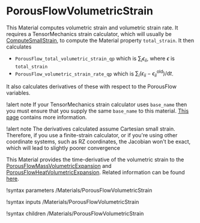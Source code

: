 # PorousFlowVolumetricStrain

This Material computes volumetric strain and volumetric strain rate.  It requires a TensorMechanics strain calculator, which will usually be [ComputeSmallStrain](tensor_mechanics:ComputeSmallStrain.md), to compute the Material property `total_strain`.  It then calculates

- `PorousFlow_total_volumetric_strain_qp` which is $\sum_{i}\epsilon_{ii}$, where $\epsilon$ is `total_strain`
- `PorousFlow_volumetric_strain_rate_qp` which is $\sum_{i}(\epsilon_{ii} - \epsilon_{ii}^{\mathrm{old}})/\mathrm{d}t$.

It also calculates derivatives of these with respect to the PorousFlow variables.

!alert note
If your TensorMechanics strain calculator uses `base_name` then you must ensure that you supply the same `base_name` to this material.  [This page](porous_flow/time_derivative.md) contains more information.

!alert note
The derivatives calculated assume Cartesian small strain.  Therefore, if you use a finite-strain calculator, or if you're using other coordinate systems, such as RZ coordinates, the Jacobian won't be exact, which will lead to slightly poorer convergence

This Material provides the time-derivative of the volumetric strain to the [PorousFlowMassVolumetricExpansion](PorousFlowMassVolumetricExpansion.md) and [PorousFlowHeatVolumetricExpansion](PorousFlowHeatVolumetricExpansion.md).  Related information can be found [here](porous_flow/time_derivative.md).


!syntax parameters /Materials/PorousFlowVolumetricStrain

!syntax inputs /Materials/PorousFlowVolumetricStrain

!syntax children /Materials/PorousFlowVolumetricStrain
